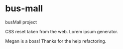 # bus-mall
busMall project 

CSS reset taken from the web.
Lorem ipsum generator.

Megan is a boss! Thanks for the help refactoring.